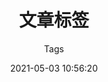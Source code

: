 ---
title: 文章标签
aside: false
translate_title: tags
subtitle: Tags
date: 2021-05-03 10:56:20
updated: 2021-07-18 19:38:19
keywords: [tags,blog,g0f,果粉部落格]
description: 果粉部落格 文章标签页
type: tags
comments: false
---